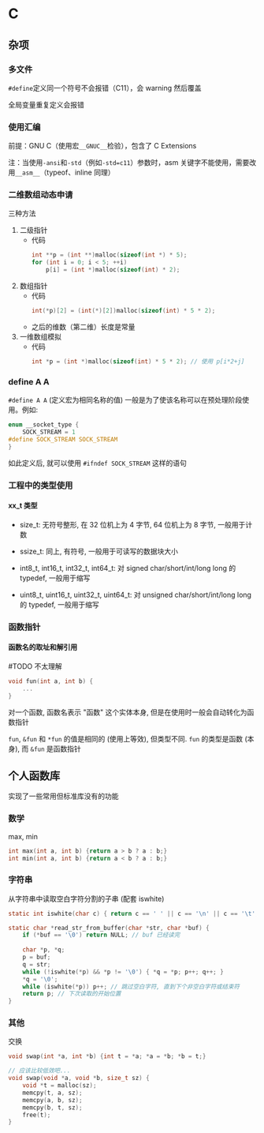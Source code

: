 # C
## 杂项
### 多文件
`#define`定义同一个符号不会报错（C11），会 warning 然后覆盖

全局变量重复定义会报错

### 使用汇编
前提：GNU C（使用宏`__GNUC__`检验），包含了 C Extensions

注：当使用`-ansi`和`-std`（例如`-std=c11`）参数时，asm 关键字不能使用，需要改用`__asm__`（typeof、inline 同理）

### 二维数组动态申请
三种方法
1. 二级指针
    - 代码
		```c
        int **p = (int **)malloc(sizeof(int *) * 5);
        for (int i = 0; i < 5; ++i)
            p[i] = (int *)malloc(sizeof(int) * 2);
        ```
2. 数组指针
    - 代码
		```c
        int(*p)[2] = (int(*)[2])malloc(sizeof(int) * 5 * 2);
        ```
    - 之后的维数（第二维）长度是常量
3. 一维数组模拟
    - 代码
		```c
        int *p = (int *)malloc(sizeof(int) * 5 * 2); // 使用 p[i*2+j]
        ```

### define A A
`#define A A` (定义宏为相同名称的值) 一般是为了使该名称可以在预处理阶段使用。例如:
```c
enum __socket_type {
    SOCK_STREAM = 1
#define SOCK_STREAM SOCK_STREAM
}
```

如此定义后, 就可以使用 `#ifndef SOCK_STREAM` 这样的语句

### 工程中的类型使用
#### xx_t 类型
* size_t: 无符号整形, 在 32 位机上为 4 字节, 64 位机上为 8 字节, 一般用于计数
* ssize_t: 同上, 有符号, 一般用于可读写的数据块大小

* int8_t, int16_t, int32_t, int64_t: 对 signed char/short/int/long long 的 typedef, 一般用于缩写
* uint8_t, uint16_t, uint32_t, uint64_t: 对 unsigned char/short/int/long long 的 typedef, 一般用于缩写

### 函数指针
#### 函数名的取址和解引用
\#TODO 不太理解
```c
void fun(int a, int b) {
	...
}
```
对一个函数, 函数名表示 "函数" 这个实体本身, 但是在使用时一般会自动转化为函数指针

`fun`, `&fun` 和 `*fun` 的值是相同的 (使用上等效), 但类型不同. `fun` 的类型是函数 (本身), 而 `&fun` 是函数指针

## 个人函数库
实现了一些常用但标准库没有的功能

### 数学
max, min
```c
int max(int a, int b) {return a > b ? a : b;}
int min(int a, int b) {return a < b ? a : b;}
```

### 字符串
从字符串中读取空白字符分割的子串 (配套 iswhite)
```c
static int iswhite(char c) { return c == ' ' || c == '\n' || c == '\t'; }

static char *read_str_from_buffer(char *str, char *buf) {
    if (*buf == '\0') return NULL; // buf 已经读完
    
    char *p, *q;
    p = buf;
    q = str;
    while (!iswhite(*p) && *p != '\0') { *q = *p; p++; q++; }
    *q = '\0';
    while (iswhite(*p)) p++; // 跳过空白字符, 直到下个非空白字符或结束符
    return p; // 下次读取的开始位置
}
```

### 其他
交换
```c
void swap(int *a, int *b) {int t = *a; *a = *b; *b = t;}

// 应该比较低效吧...
void swap(void *a, void *b, size_t sz) {
	void *t = malloc(sz);
	memcpy(t, a, sz);
	memcpy(a, b, sz);
	memcpy(b, t, sz);
	free(t);
}
```
